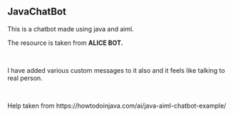 ## JavaChatBot
<p>This is a chatbot made using java and aiml.</p>
<p>The resource is taken from <b>ALICE BOT.</b></p>
<br>
<p>I have added various custom messages to it also and it feels like talking to real person.</p>
<br>
<p>Help taken from https://howtodoinjava.com/ai/java-aiml-chatbot-example/</p>
